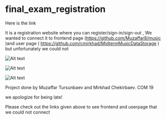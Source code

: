 # final_exam_registration
Here is the link


It is a registration website where you can register/sign-in/sign-out , We wanted to connect it to frontend page (https://github.com/Muzaffar8/music )and user page ( https://github.com/cmirkhad/MidtermMusicDataStorage )  but  unfortunately we could not

![Alt text](https://imgur.com/I5j8tGv.png "Optional title")



![Alt text](https://imgur.com/4o7ixsE.png "Optional title")


![Alt text](https://imgur.com/yzM4O32.png "Optional title")

Project done by Muzaffar Tursunbaev and Mirkhad Chekirbaev. COM 19

we apologize for being late!

 Please check out the links given above to see frontend and userpage that we could not connect
